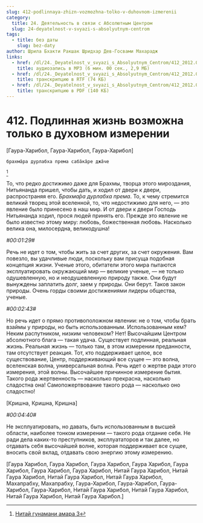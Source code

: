 ```yaml
---
slug: 412-podlinnaya-zhizn-vozmozhna-tolko-v-duhovnom-izmerenii
category:
  title: 24. Деятельность в связи с Абсолютным Центром
  slug: 24-deyatelnost-v-svyazi-s-absolyutnym-centrom
tags:
  - title: без даты
    slug: bez-daty
author: Шрила Бхакти Ракшак Шридхар Дев-Госвами Махарадж
links:
  - href: /dl/24._Deyatelnost_v_svyazi_s_Absolyutnym_Centrom/412_2012.07.25.6_SridharMj_Podlinnaya_jizn_vozmojna_tolko_v_duhovnom_izmerenii.mp3
    title: аудиозапись в MP3 (6 мин. 00 сек., 2,9 МБ)
  - href: /dl/24._Deyatelnost_v_svyazi_s_Absolyutnym_Centrom/412_2012.07.25.6_SridharMj_Podlinnaya_jizn_vozmojna_tolko_v_duhovnom_izmerenii.rtf
    title: транскрипцию в RTF (74 КБ)
  - href: /dl/24._Deyatelnost_v_svyazi_s_Absolyutnym_Centrom/412_2012.07.25.6_SridharMj_Podlinnaya_jizn_vozmojna_tolko_v_duhovnom_izmerenii.pdf
    title: транскрипцию в PDF (140 КБ)
---
```


# 412. Подлинная жизнь возможна только в духовном измерении

[Гаура-Харибол, Гаура-Харибол, Гаура-Харибол]

    брахма̄ра дурлабха према саба̄ка̄ре джа̄че
[^_ftn1]

То, что редко достижимо даже для Брахмы, творца этого мироздания, Нитьянанда пришел, чтобы дать, и ходил от двери к двери, распространяя его. *Брахма̄ра дурлабха према*. То, к чему стремится великий творец этой вселенной, то, что недостижимо для него, — это явление было принесено в наш мир. И от двери к двери Господь Нитьянанда ходил, прося людей принять его. Прежде это явление не было известно этому миру: любовь, божественная любовь. Насколько велика она, милосердна, великодушна!

*#00:01:29#*

Речь не идет о том, чтобы жить за счет других, за счет окружения. Вам повезло, вы удачливые люди, поскольку вам присуща подобная концепция жизни. Ученые этого, обитатели этого мира пытаются эксплуатировать окружающий мир — великие ученые, — не только одушевленную, но и неодушевленную природу также. Они будут вынуждены заплатить долг, заем у природы. Они берут. Таков закон природы. Очень горды своими достижениями лидеры общества, ученые.

*#00:02:43#*

Но речь идет о прямо противоположном явлении: не о том, чтобы брать взаймы у природы, но быть использованным. Использованным кем? Неким распутником, низким человеком? Нет! Высочайшим Центром абсолютного блага — такая удача. Существует подлинная, реальная жизнь. Реальная жизнь — только там, в этом измерении преданности, там отсутствует реакция. Тот, кто поддерживает целое, все существование, Центр, поддерживающий все сущее — это волна, вселенская волна, универсальная волна. Речь идет о жертве ради этого измерения, этой волны. Высочайшее причинное измерение бытия. Такого рода жертвенность — насколько прекрасна, насколько сладостна она! Самопожертвование такого рода — насколько оно сладостно!

[Кришна, Кришна, Кришна]

*#00:04:40#*

Не эксплуатировать, но давать, быть использованным в высшей области, наиболее тонком измерении — такого рода отдание себя. Не ради дела каких-то преступников, эксплуататоров и так далее, но отдавать себя высочайшей волне, которая поддерживает все сущее, вносить свой вклад, отдавать свою энергию этому измерению.

[Гаура Харибол, Гаура Харибол, Гаура Харибол, Гаура Харибол, Гаура Харибол, Гаура Харибол, Гаура Харибол, Нитай Гаура Харибол, Нитай Гаура Харибол, Нитай Гаура Харибол, Нитай Гаура Харибол, Махапрабху, Махапрабху, Гаура-Харибол, Гаура-Харибол, Гаура-Харибол, Гаура-Харибол, Нитай Гаура Харибол, Нитай Гаура Харибол, Нитай Гаура Харибол, Нитай Гаура Харибол.]



[^_ftn1]: [Нитай гунамани амара 3](../notes/nitaj-gunamani-amara/nitaj-gunamani-amara-3.md)
